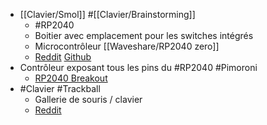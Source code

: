 - [[Clavier/Smol]] #[[Clavier/Brainstorming]]
	- #RP2040
	- Boitier avec emplacement pour les switches intégrés
	- Microcontrôleur [[Waveshare/RP2040 zero]]
	- [Reddit](https://www.reddit.com/r/ErgoMechKeyboards/comments/11qihs3/small_prototype_evolved_to_smol_keyboard/) [Github](https://github.com/zzeneg/smol)
- Contrôleur exposant tous les pins du #RP2040 #Pimoroni
	- [RP2040 Breakout](https://www.tomshardware.com/news/pimoroni-pga-2040-rp2040-breakout-board)
- #Clavier #Trackball
	- Gallerie de souris / clavier
	- [Reddit](https://www.reddit.com/r/ErgoMechKeyboards/comments/11qi3iu/show_me_your_trackpadsballsknobs_or_interesting/)